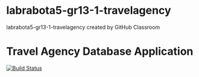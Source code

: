 # labrabota5-gr13-1-travelagency
labrabota5-gr13-1-travelagency created by GitHub Classroom
# Travel Agency Database Application

[![Build Status](https://travis-ci.com/fpmi-tp2021/labrabota5-gr13-1-travelagency.svg?token=qpvCafRz6zM7J4kw381q&branch=dev)](https://travis-ci.com/fpmi-tp2021/labrabota5-gr13-1-travelagency)